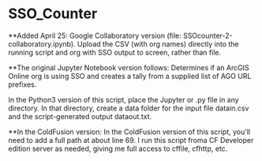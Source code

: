 # SSO_Counter

**Added April 25: Google Collaboratory version (file: SSOcounter-2-collaboratory.ipynb). Upload the CSV (with org names) directly into the running script and org with SSO output to screen, rather than file.


**The original Jupyter Notebook version follows:
Determines if an ArcGIS Online org is using SSO and creates a tally from a supplied list of AGO URL prefixes. 

In the Python3 version of this script, place the Jupyter or .py file in any directory. In that directory, create a data folder for the input file datain.csv and the script-generated output dataout.txt.


**In the ColdFusion version:
In the ColdFusion version of this script, you'll need to add a full path at about line 69. I run this script froma CF Developer edition server as needed, giving me full access to cffile, cfhttp, etc.


